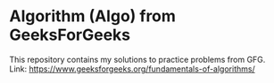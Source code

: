 # Algorithm (Algo) from GeeksForGeeks

This repository contains my solutions to practice problems from GFG. <br />
Link: https://www.geeksforgeeks.org/fundamentals-of-algorithms/
